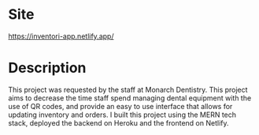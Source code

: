 # Site
https://inventori-app.netlify.app/

# Description
This project was requested by the staff at Monarch Dentistry. This project aims to decrease the time staff spend managing dental equipment with the use of QR codes, and provide an easy to use interface that allows for updating inventory and orders. I built this project using the MERN tech stack, deployed the backend on Heroku and the frontend on Netlify.
